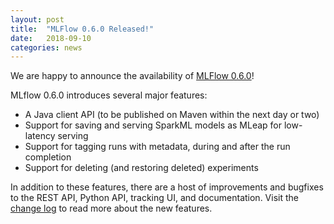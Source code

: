 ```yaml
---
layout: post
title:  "MLFlow 0.6.0 Released!"
date:   2018-09-10
categories: news
---
```


We are happy to announce the availability of [MLFlow 0.6.0](https://github.com/mlflow/mlflow/releases/tag/v0.6.0)! 

MLflow 0.6.0 introduces several major features:

- A Java client API (to be published on Maven within the next day or two)
- Support for saving and serving SparkML models as MLeap for low-latency serving
- Support for tagging runs with metadata, during and after the run completion
- Support for deleting (and restoring deleted) experiments

In addition to these features, there are a host of improvements and bugfixes to the REST API, Python API, tracking UI, and documentation. Visit the [change log](https://github.com/mlflow/mlflow/blob/master/CHANGELOG.rst#060-2018-09-10) to read more about the new features.
